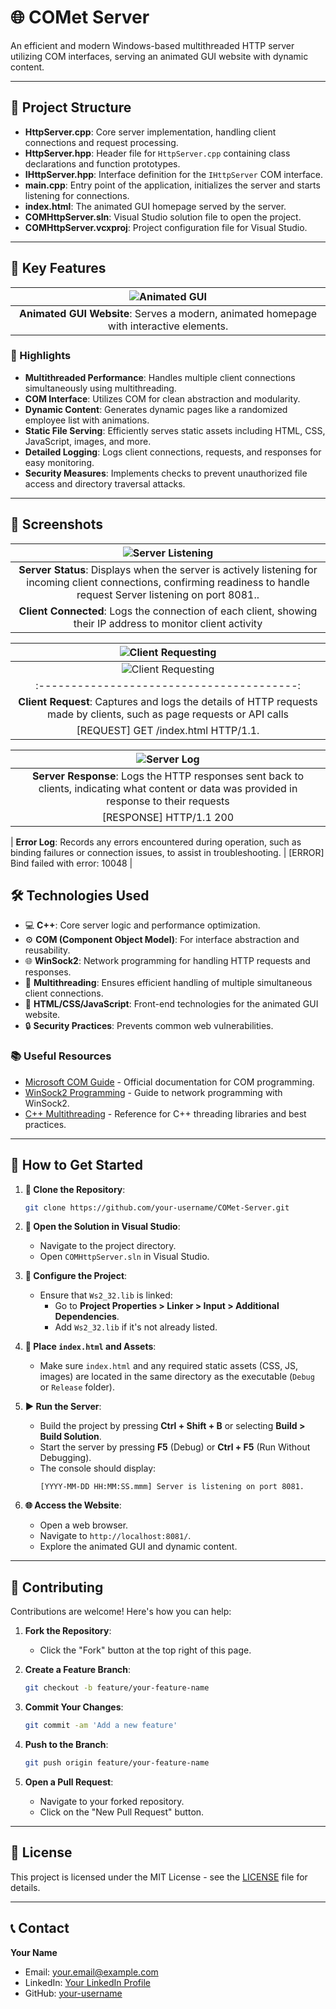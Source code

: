 
# 🌐 COMet Server

An efficient and modern Windows-based multithreaded HTTP server utilizing COM interfaces, serving an animated GUI website with dynamic content.

---

## 📂 Project Structure

- **HttpServer.cpp**: Core server implementation, handling client connections and request processing.
- **HttpServer.hpp**: Header file for `HttpServer.cpp` containing class declarations and function prototypes.
- **IHttpServer.hpp**: Interface definition for the `IHttpServer` COM interface.
- **main.cpp**: Entry point of the application, initializes the server and starts listening for connections.
- **index.html**: The animated GUI homepage served by the server.
- **COMHttpServer.sln**: Visual Studio solution file to open the project.
- **COMHttpServer.vcxproj**: Project configuration file for Visual Studio.

---

## 🚀 Key Features

| ![Animated GUI](image/client.png) |
|:----------------------------------------:|
| **Animated GUI Website**: Serves a modern, animated homepage with interactive elements. |

### 🌟 Highlights

- **Multithreaded Performance**: Handles multiple client connections simultaneously using multithreading.
- **COM Interface**: Utilizes COM for clean abstraction and modularity.
- **Dynamic Content**: Generates dynamic pages like a randomized employee list with animations.
- **Static File Serving**: Efficiently serves static assets including HTML, CSS, JavaScript, images, and more.
- **Detailed Logging**: Logs client connections, requests, and responses for easy monitoring.
- **Security Measures**: Implements checks to prevent unauthorized file access and directory traversal attacks.

---

## 🎨 Screenshots

| ![Server Listening](image/server.png) |
|:----------------------------------------:|
| **Server Status**: Displays when the server is actively listening for incoming client connections, confirming readiness to handle request Server listening on port 8081..
  **Client Connected**: Logs the connection of each client, showing their IP address to monitor client activity |

| ![Client Requesting](image/client.png) |
|:----------------------------------------:|
| ![Client Requesting](image/client2.png) |
|:----------------------------------------:|
| **Client Request**: Captures and logs the details of HTTP requests made by clients, such as page requests or API calls|
| [REQUEST] GET /index.html HTTP/1.1. |

| ![Server Log](image/log.png) |
|:----------------------------------------:|
| **Server Response**: Logs the HTTP responses sent back to clients, indicating what content or data was provided in response to their requests|
| [RESPONSE] HTTP/1.1 200  |

| **Error Log**: Records any errors encountered during operation, such as binding failures or connection issues, to assist in troubleshooting.
| [ERROR] Bind failed with error: 10048 |

## 🛠️ Technologies Used

- 💻 **C++**: Core server logic and performance optimization.
- ⚙️ **COM (Component Object Model)**: For interface abstraction and reusability.
- 🌐 **WinSock2**: Network programming for handling HTTP requests and responses.
- 🧵 **Multithreading**: Ensures efficient handling of multiple simultaneous client connections.
- 🎨 **HTML/CSS/JavaScript**: Front-end technologies for the animated GUI website.
- 🔒 **Security Practices**: Prevents common web vulnerabilities.

### 📚 Useful Resources

- [Microsoft COM Guide](https://learn.microsoft.com/en-us/windows/win32/com/component-object-model--com--portal) - Official documentation for COM programming.
- [WinSock2 Programming](https://learn.microsoft.com/en-us/windows/win32/winsock/windows-sockets-start-page-2) - Guide to network programming with WinSock2.
- [C++ Multithreading](https://en.cppreference.com/w/cpp/thread) - Reference for C++ threading libraries and best practices.

---

## 🎯 How to Get Started

1. **🔗 Clone the Repository**:
   ```bash
   git clone https://github.com/your-username/COMet-Server.git
   ```

2. **📂 Open the Solution in Visual Studio**:
   - Navigate to the project directory.
   - Open `COMHttpServer.sln` in Visual Studio.

3. **🔧 Configure the Project**:
   - Ensure that `Ws2_32.lib` is linked:
     - Go to **Project Properties > Linker > Input > Additional Dependencies**.
     - Add `Ws2_32.lib` if it's not already listed.

4. **📄 Place `index.html` and Assets**:
   - Make sure `index.html` and any required static assets (CSS, JS, images) are located in the same directory as the executable (`Debug` or `Release` folder).

5. **▶️ Run the Server**:
   - Build the project by pressing **Ctrl + Shift + B** or selecting **Build > Build Solution**.
   - Start the server by pressing **F5** (Debug) or **Ctrl + F5** (Run Without Debugging).
   - The console should display:
     ```
     [YYYY-MM-DD HH:MM:SS.mmm] Server is listening on port 8081.
     ```

6. **🌐 Access the Website**:
   - Open a web browser.
   - Navigate to `http://localhost:8081/`.
   - Explore the animated GUI and dynamic content.

---

## 🤝 Contributing

Contributions are welcome! Here's how you can help:

1. **Fork the Repository**:
   - Click the "Fork" button at the top right of this page.

2. **Create a Feature Branch**:
   ```bash
   git checkout -b feature/your-feature-name
   ```

3. **Commit Your Changes**:
   ```bash
   git commit -am 'Add a new feature'
   ```

4. **Push to the Branch**:
   ```bash
   git push origin feature/your-feature-name
   ```

5. **Open a Pull Request**:
   - Navigate to your forked repository.
   - Click on the "New Pull Request" button.

---

## 📄 License

This project is licensed under the MIT License - see the [LICENSE](LICENSE) file for details.

---

## 📞 Contact

**Your Name**

- Email: your.email@example.com
- LinkedIn: [Your LinkedIn Profile](https://www.linkedin.com/in/yourprofile)
- GitHub: [your-username](https://github.com/your-username)
